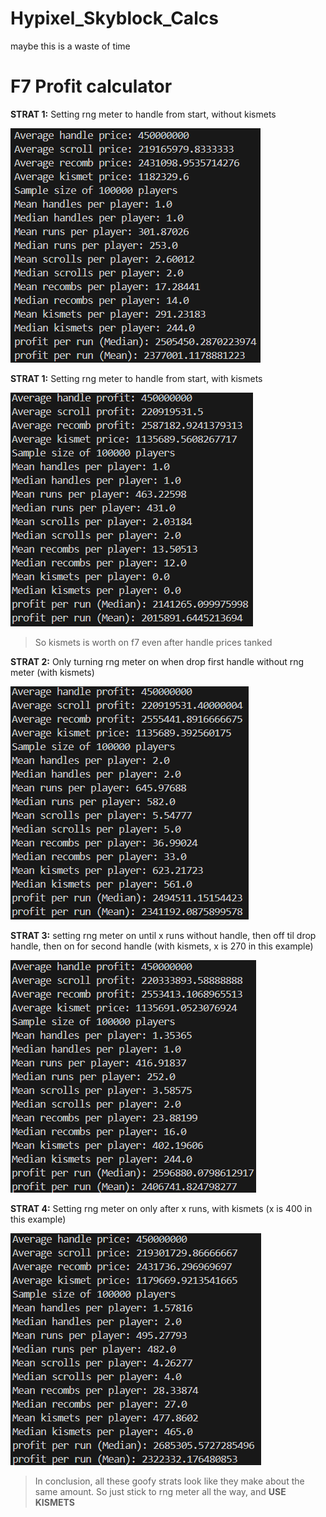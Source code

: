 # Hypixel_Skyblock_Calcs
maybe this is a waste of time

# F7 Profit calculator

**STRAT 1:** Setting rng meter to handle from start, without kismets


![2.4m per run](resources/F7_profit/option1.png)


**STRAT 1:** Setting rng meter to handle from start, with kismets


![2.0m per run](resources/F7_profit/option1_nokismet.png)


> So kismets is worth on f7 even after handle prices tanked

**STRAT 2:** Only turning rng meter on when drop first handle without rng meter (with kismets)


![2.3m per run](resources/F7_profit/option2.png)


**STRAT 3:** setting rng meter on until x runs without handle, then off til drop handle, then on for second handle (with kismets, x is 270 in this example)


![2.4m per run](resources/F7_profit/option3_270.png)


**STRAT 4:** Setting rng meter on only after x runs, with kismets (x is 400 in this example)


![2.3m per run](resources/F7_profit/option4_400.png)


> In conclusion, all these goofy strats look like they make about the same amount. So just stick to rng meter all the way, and **USE KISMETS**





